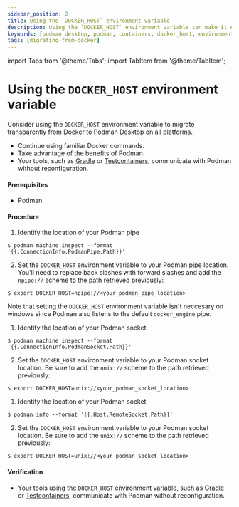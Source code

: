 ```yaml
---
sidebar_position: 2
title: Using the `DOCKER_HOST` environment variable
description: Using the `DOCKER_HOST` environment variable can make it easier to migrate from Docker to Podman Desktop, as it allows you to continue using familiar Docker commands while taking advantage of the benefits of Podman.
keywords: [podman desktop, podman, containers, docker_host, environment, variable]
tags: [migrating-from-docker]
---
```


import Tabs from '@theme/Tabs';
import TabItem from '@theme/TabItem';

# Using the `DOCKER_HOST` environment variable

Consider using the `DOCKER_HOST` environment variable to migrate transparently from Docker to Podman Desktop on all platforms.

- Continue using familiar Docker commands.
- Take advantage of the benefits of Podman.
- Your tools, such as [Gradle](https://gradle.org/) or [Testcontainers](https://www.testcontainers.org/), communicate with Podman without reconfiguration.

#### Prerequisites

- Podman

#### Procedure

 <Tabs groupId="operating-systems">
   <TabItem value="win" label="Windows">

1. Identify the location of your Podman pipe

```shell-session
$ podman machine inspect --format '{{.ConnectionInfo.PodmanPipe.Path}}'
```

2. Set the `DOCKER_HOST` environment variable to your Podman pipe location. You'll need to replace back slashes with forward slashes and add the `npipe://` scheme to the path retrieved previously:

```shell-session
$ export DOCKER_HOST=npipe://<your_podman_pipe_location>
```

Note that setting the `DOCKER_HOST` environment variable isn't neccesary on windows since Podman also listens to the default `docker_engine` pipe.
</TabItem>
<TabItem value="mac" label="macOS">

1. Identify the location of your Podman socket

```shell-session
$ podman machine inspect --format '{{.ConnectionInfo.PodmanSocket.Path}}'
```

2. Set the `DOCKER_HOST` environment variable to your Podman socket location. Be sure to add the `unix://` scheme to the path retrieved previously:

```shell-session
$ export DOCKER_HOST=unix://<your_podman_socket_location>
```

   </TabItem>
   <TabItem value="linux" label="Linux">

1. Identify the location of your Podman socket

```shell-session
$ podman info --format '{{.Host.RemoteSocket.Path}}'
```

2. Set the `DOCKER_HOST` environment variable to your Podman socket location. Be sure to add the `unix://` scheme to the path retrieved previously:

```shell-session
$ export DOCKER_HOST=unix://<your_podman_socket_location>
```

   </TabItem>

 </Tabs>

#### Verification

- Your tools using the `DOCKER_HOST` environment variable, such as [Gradle](https://gradle.org/) or [Testcontainers](https://www.testcontainers.org/), communicate with Podman without reconfiguration.

